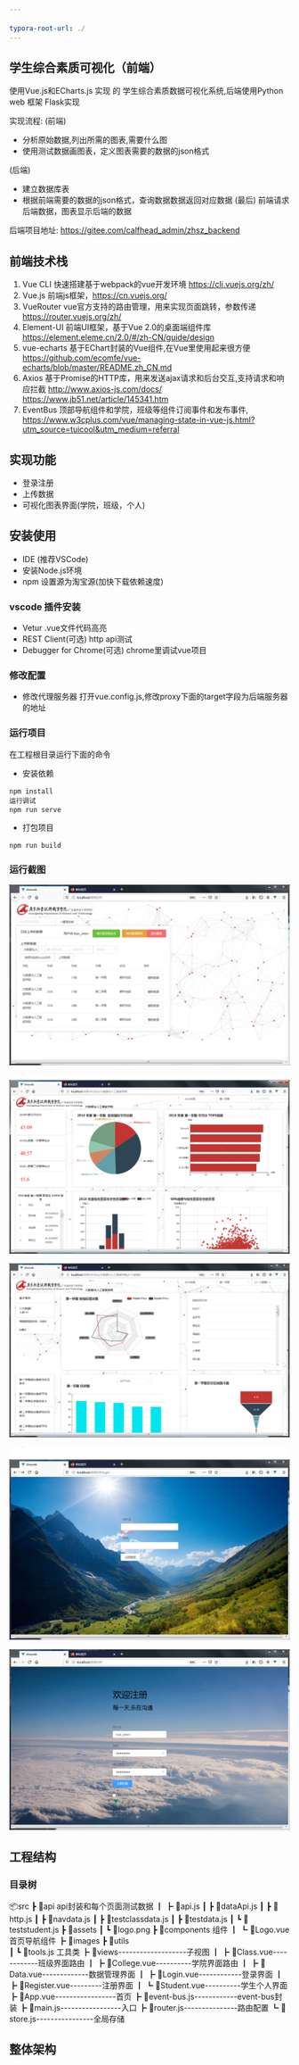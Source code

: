 ```yaml
---

typora-root-url: ./
---
```


## 学生综合素质可视化（前端）

使用Vue.js和ECharts.js 实现 的 学生综合素质数据可视化系统,后端使用Python web 框架 Flask实现

实现流程:
(前端)
- 分析原始数据,列出所需的图表,需要什么图
- 使用测试数据画图表，定义图表需要的数据的json格式

(后端)
- 建立数据库表
- 根据前端需要的数据的json格式，查询数据数据返回对应数据
(最后)
前端请求后端数据，图表显示后端的数据


后端项目地址:
https://gitee.com/calfhead_admin/zhsz_backend


## 前端技术栈

1. Vue CLI
快速搭建基于webpack的vue开发环境
https://cli.vuejs.org/zh/
2. Vue.js 
前端js框架，https://cn.vuejs.org/
3. VueRouter 
vue官方支持的路由管理，用来实现页面跳转，参数传递
https://router.vuejs.org/zh/
4. Element-UI
前端UI框架，基于Vue 2.0的桌面端组件库
https://element.eleme.cn/2.0/#/zh-CN/guide/design
5. vue-echarts
基于EChart封装的Vue组件,在Vue里使用起来很方便
https://github.com/ecomfe/vue-echarts/blob/master/README.zh_CN.md
6. Axios 
基于Promise的HTTP库，用来发送ajax请求和后台交互,支持请求和响应拦截
http://www.axios-js.com/docs/
https://www.jb51.net/article/145341.htm
6. EventBus 
顶部导航组件和学院，班级等组件订阅事件和发布事件,
https://www.w3cplus.com/vue/managing-state-in-vue-js.html?utm_source=tuicool&utm_medium=referral

## 实现功能

- 登录注册
- 上传数据
- 可视化图表界面(学院，班级，个人)



## 安装使用
- IDE (推荐VSCode)
- 安装Node.js环境
- npm 设置源为淘宝源(加快下载依赖速度)

### vscode 插件安装
- Vetur
.vue文件代码高亮
- REST Client(可选)
http api测试
- Debugger for Chrome(可选)
chrome里调试vue项目


### 修改配置
- 修改代理服务器
打开vue.config.js,修改proxy下面的target字段为后端服务器的地址


### 运行项目

在工程根目录运行下面的命令

- 安装依赖
```
npm install
运行调试
npm run serve
```
- 打包项目
```
npm run build
```


### 运行截图

![后台管理](/preview/admin.PNG)

![college](/preview/college.PNG)

![class](/preview/class.PNG)

![login](/preview/login.PNG)

![register](/preview/register.PNG)

## 工程结构

### 目录树
📦src
 ┣ 📂api                    api封装和每个页面测试数据
 ┃ ┣ 📜api.js
 ┃ ┣ 📜dataApi.js
 ┃ ┣ 📜http.js
 ┃ ┣ 📜navdata.js
 ┃ ┣ 📜testclassdata.js
 ┃ ┣ 📜testdata.js
 ┃ ┗ 📜teststudent.js
 ┣ 📂assets
 ┃ ┗ 📜logo.png
 ┣ 📂components             组件
 ┃ ┗ 📜Logo.vue            首页导航组件
 ┣ 📂images
 ┣ 📂utils                  
 ┃ ┗ 📜tools.js             工具类
 ┣ 📂views-------------------子视图
 ┃ ┣ 📜Class.vue------------班级界面路由
 ┃ ┣ 📜College.vue----------学院界面路由
 ┃ ┣ 📜Data.vue-------------数据管理界面
 ┃ ┣ 📜Login.vue------------登录界面
 ┃ ┣ 📜Register.vue---------注册界面
 ┃ ┗ 📜Student.vue----------学生个人界面
 ┣ 📜App.vue-----------------首页
 ┣ 📜event-bus.js------------event-bus封装
 ┣ 📜main.js-----------------入口
 ┣ 📜router.js---------------路由配置
 ┗ 📜store.js----------------全局存储



## 整体架构



